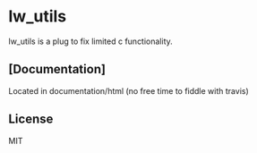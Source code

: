 lw_utils
===============

lw_utils is a plug to fix limited c functionality.
## [Documentation]
Located in documentation/html (no free time to fiddle with travis)

## License
MIT
